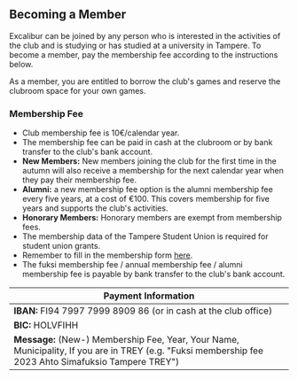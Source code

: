 ## Becoming a Member
Excalibur can be joined by any person who is interested in the activities of the club and is studying or has studied at a university in Tampere. To become a member, pay the membership fee according to the instructions below.

As a member, you are entitled to borrow the club's games and reserve the clubroom space for your own games.

### Membership Fee
- Club membership fee is 10€/calendar year.
- The membership fee can be paid in cash at the clubroom or by bank transfer to the club's bank account.
- **New Members:** New members joining the club for the first time in the autumn will also receive a membership for the next calendar year when they pay their membership fee.
- **Alumni:** a new membership fee option is the alumni membership fee every five years, at a cost of €100. This covers membership for five years and supports the club's activities.
- **Honorary Members:** Honorary members are exempt from membership fees.
- The membership data of the Tampere Student Union is required for student union grants.
- Remember to fill in the membership form [here](https://forms.gle/QTx89R3ZVzh1BBay5).
- The fuksi membership fee / annual membership fee / alumni membership fee is payable by bank transfer to the club's bank account.

| Payment Information |
| ------------------ |
| **IBAN:** FI94 7997 7999 8909 86 (or in cash at the club office)|
| **BIC:** HOLVFIHH |
| **Message:** (New-) Membership Fee, Year, Your Name, Municipality, If you are in TREY (e.g. "Fuksi membership fee 2023 Ahto Simafuksio Tampere TREY")|

